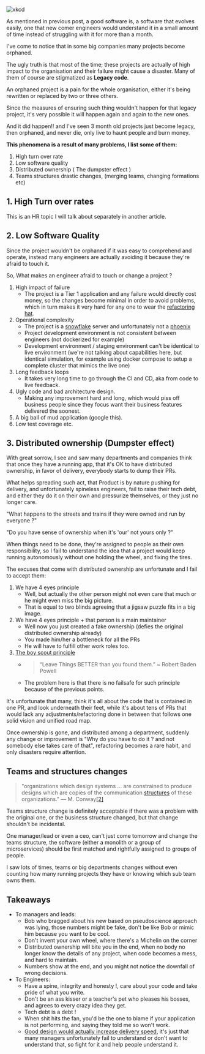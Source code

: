 ![xkcd](/images/orphaned_projects.png)

As mentioned in previous post, a good software is, a software that evolves easily, one that new comer engineers would
understand it in a small amount of time instead of struggling with it for more than a month.

I've come to notice that in some big companies many projects become orphaned.

The ugly truth is that most of the time; these projects are actually of high impact to the organisation and their
failure might cause a disaster. Many of them of course are stigmatized as **Legacy code**.

An orphaned project is a pain for the whole organisation, either it's being rewritten or replaced by two or three
others.

Since the measures of ensuring such thing wouldn't happen for that legacy project, it's very possible it will happen
again and again to the new ones.

And it did happen!! and I've seen 3 month old projects just become legacy, then orphaned, and never die, only live to
haunt people and burn money.

**This phenomena is a result of many problems, I list some of them:**

1. High turn over rate
2. Low software quality
3. Distributed ownership ( The dumpster effect )
4. Teams structures drastic changes, (merging teams, changing formations etc)

## 1. High Turn over rates

This is an HR topic I will talk about separately in another article.

## 2. Low Software Quality

Since the project wouldn't be orphaned if it was easy to comprehend and operate, instead many engineers are actually
avoiding it because they're afraid to touch it.

So, What makes an engineer afraid to touch or change a project ?

1. High impact of failure
    * The project is a Tier 1 application and any failure would directly cost money, so the changes become minimal in
      order to avoid problems, which in turn makes it very hard for any one to wear
      the [refactoring hat](https://www.youtube.com/watch?v=gcSh-yXaXVs).
2. Operational complexity
    * The project is a [snowflake](https://martinfowler.com/bliki/SnowflakeServer.html) server and unfortunately not
      a [phoenix](https://martinfowler.com/bliki/PhoenixServer.html)
    * Project development environment is not consistent between engineers (not dockerized for example)
    * Development environment / staging environment can't be identical to live environment (we're not talking about
      capabilities here, but identical simulation, for example using docker compose to setup a complete cluster that
      mimics the live one)
3. Long feedback loops
    * It takes very long time to go through the CI and CD, aka from code to live feedback.
4. Ugly code and bad architecture design.
    * Making any improvement hard and long, which would piss off business people since they focus want their business
      features delivered the soonest.
5. A big ball of mud application (google this).
6. Low test coverage etc.

## 3. Distributed ownership (Dumpster effect)

With great sorrow, I see and saw many departments and companies think that once they have a running app, that it's OK to
have distributed ownership, in favor of delivery, everybody starts to dump their PRs.

What helps spreading such act, that Product is by nature pushing for delivery, and unfortunately spineless engineers,
fail to raise their tech debt, and either they do it on their own and pressurize themselves, or they just no longer
care.

"What happens to the streets and trains if they were owned and run by everyone ?"

"Do you have sense of ownership when it's 'our' not yours only ?"

When things need to be done, they're assigned to people as their own responsibility, so I fail to understand the idea
that a project would keep running autonomously without one holding the wheel, and fixing the tires.

The excuses that come with distributed ownership are unfortunate and I fail to accept them:

1. We have 4 eyes principle
    * Well, but actually the other person might not even care that much or he might even miss the big picture.
    * That is equal to two blinds agreeing that a jigsaw puzzle fits in a big image.
2. We have 4 eyes principle + that person is a main maintainer
    * Well now you just created a fake ownership (defies the original distributed ownership already)
    * You made him/her a bottleneck for all the PRs
    * He will have to fulfill other work roles too.
3. [The boy scout principle](https://medium.com/@biratkirat/step-8-the-boy-scout-rule-robert-c-martin-uncle-bob-9ac839778385)
    * > “Leave Things BETTER than you found them.” ~ Robert Baden Powell
    * The problem here is that there is no failsafe for such principle because of the previous points.

It's unfortunate that many, think it's all about the code that is contained in one PR, and look underneath their feet,
while it's about tens of PRs that would lack any adjustments/refactoring done in between that follows one solid vision
and unified road map.

Once ownership is gone, and distributed among a department, suddenly any change or improvement is "Why do you have to do
it ? and not somebody else takes care of that", refactoring becomes a rare habit, and only disasters require attention.

## Teams and structures changes

> "organizations which design systems ... are constrained to produce designs which are copies of the
> communication  [structures](https://en.wikipedia.org/wiki/Organizational_structure "Organizational structure")  of these
> organizations." — M. Conway[[2]](https://en.wikipedia.org/wiki/Conway%27s_law#cite_note-Conway-2)

Teams structure change is definitely acceptable if there was a problem with the original one, or the business structure
changed, but that change shouldn't be incidental.

One manager/lead or even a ceo, can't just come tomorrow and change the teams structure, the software (either a monolith
or a group of microservices) should be first matched and rightfully assigned to groups of people.

I saw lots of times, teams or big departments changes without even counting how many running projects they have or
knowing which sub team owns them.

## Takeaways

* To managers and leads:
  * Bob who bragged about his new based on pseudoscience approach was lying, those numbers might be fake, don't be
      like Bob or mimic him because you want to be cool.
  * Don't invent your own wheel, where there's a Michelin on the corner
  * Distributed ownership will bite you in the end, when no body no longer know the details of any project, when code
      becomes a mess, and hard to maintain.
  * Numbers show at the end, and you might not notice the downfall of wrong decisions.
* To Engineers:
  * Have a spine, integrity and honesty !, care about your code and take pride of what you write.
  * Don't be an ass kisser or a teacher's pet who pleases his bosses, and agrees to every crazy idea they get.
  * Tech debt is a debt !
  * When shit hits the fan, you'd be the one to blame if your application is not performing, and saying they told me
      so won't work.
  * [Good design would actually increase delivery speed](https://martinfowler.com/bliki/DesignStaminaHypothesis.html),
      it's just that many managers unfortunately fail to understand or don't want to understand that, so fight for it
      and help people understand it.
